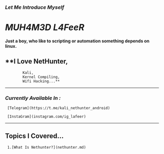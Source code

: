 ### ***Let Me Introduce Myself***

# ***MUH4M3D L4FeeR***

**Just a boy, who like to scripting or automation something 
depends on linux.**

## **I Love NetHunter,
            Kali,
            Kernel Compiling,
            Wifi Hacking...**


* * * 
### *Currently Available In :*

     [Telegram](https://t.me/kali_nethunter_android)

     [InstaGram](instagram.com/ig_lafeer)

* * *

## **Topics I Covered...**

     1.[What Is Nethunter?](nethunter.md)
